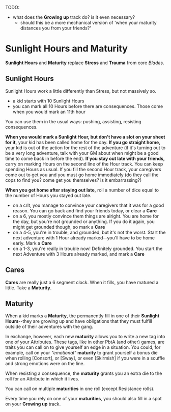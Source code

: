 TODO:

- what does the **Growing up** track do? is it even necessary?
  - should this be a more mechanical version of 'when your maturity distances
    you from your friends?'

# Sunlight Hours and Maturity

**Sunlight Hours** and **Maturity** replace **Stress** and **Trauma** from core
_Blades_.

## Sunlight Hours

Sunlight Hours work a little differently than Stress, but not massively so.

- a kid starts with 10 Sunlight Hours
- you can mark all 10 Hours before there are consequences. Those come when you
would mark an 11th hour

You can use them in the usual ways: pushing, assisting, resisting consequences.

**When you would mark a Sunlight Hour, but don't have a slot on your sheet for
it,**
your kid has been called home for the day. **If you go straight home,** your kid is
out of the action for the rest of the adventure (if it's turning out to be a
very long adventure, talk with your GM about when might be a good time to come
back in before the end). **If you stay out late with your friends,** carry on
marking Hours on the second line of the Hour track. You can keep spending Hours
as usual. If you fill the second Hour track, your caregivers come out to get you
and you must go home immediately (do they call the cops to find you? come get
you themselves? is it embarrassing?)

**When you get home after staying out late,** roll a number of dice equal to the
number of Hours you stayed out late.

- on a crit, you manage to convince your caregivers that it was for a good
reason. You can go back and find your friends today, or clear a **Care**
- on a 6, you mostly convince them things are alright. You are home for the day,
but you're not grounded or anything. If you do it again, you might get grounded
though, so mark a **Care**
- on a 4-5, you're in trouble, and grounded, but it's not the worst. Start the
next adventure with 1 Hour already marked--you'll have to be home early. Mark a
**Care**
- on a 1-3, you're really in trouble now! Definitely grounded. You start the
next Adventure with 3 Hours already marked, and mark a **Care**

## Cares

**Cares** are really just a 6 segment clock. When it fills, you have matured a little. Take a
**Maturity**.

## Maturity

When a kid marks a **Maturity**, the permanently fill in one of their **Sunlight
Hours**--they are growing up and have obligations that they must fulfill outside
of their adventures with the gang.

In exchange, however, each new **maturity** allows you to write a new tag into
one of your Attributes. These tags, like in other PbtA (and other) games, are
traits you can call on to give
yourself an edge in a situation. You could, for example, call on your
*"emotional"* **maturity** to grant yourself a bonus die when rolling
[Consort], or [Sway], or even [Skirmish] if you were in a scuffle and
strong emotions were on the line.

When resisting a consequence, the **maturity** grants you an extra die to the
roll for an Attribute in which it lives.

You can call on multiple **maturities** in one roll (except Resistance rolls).

Every time you rely on one of your **maturities**, you should also fill in a
spot on your **Growing up** track.
